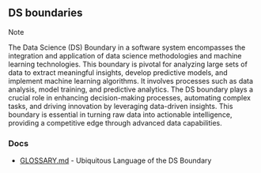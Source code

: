 ## DS boundaries

> [!NOTE]
> The Data Science (DS) Boundary in a software system encompasses the integration and application of data science 
> methodologies and machine learning technologies. This boundary is pivotal for analyzing large sets of data to extract 
> meaningful insights, develop predictive models, and implement machine learning algorithms. It involves processes such 
> as data analysis, model training, and predictive analytics. The DS boundary plays a crucial role in enhancing 
> decision-making processes, automating complex tasks, and driving innovation by leveraging data-driven insights. 
> This boundary is essential in turning raw data into actionable intelligence, providing a competitive edge through 
> advanced data capabilities.

### Docs

- [GLOSSARY.md](./GLOSSARY.md) - Ubiquitous Language of the DS Boundary
